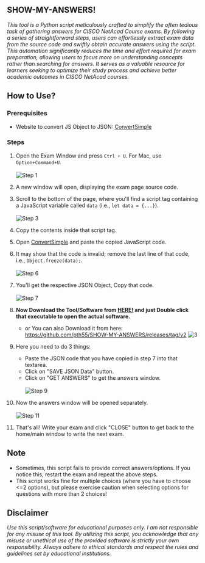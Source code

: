 ## SHOW-MY-ANSWERS!

*This tool is a Python script meticulously crafted to simplify the often tedious task of gathering answers for CISCO NetAcad Course exams. By following a series of straightforward steps, users can effortlessly extract exam data from the source code and swiftly obtain accurate answers using the script. This automation significantly reduces the time and effort required for exam preparation, allowing users to focus more on understanding concepts rather than searching for answers. It serves as a valuable resource for learners seeking to optimize their study process and achieve better academic outcomes in CISCO NetAcad courses.*

## How to Use?

### Prerequisites
- Website to convert JS Object to JSON: [ConvertSimple](https://www.convertsimple.com/convert-javascript-to-json/)

### Steps

1. Open the Exam Window and press `Ctrl + U`. For Mac, use `Option+Command+U`.<br><br>
   ![Step 1](https://github.com/PavanTheHacker55/SHOW-MY-ANSWERS/assets/71021764/2674b2ec-2c29-4fc5-a1e5-6c23484ca2e4)

2. A new window will open, displaying the exam page source code.

3. Scroll to the bottom of the page, where you'll find a script tag containing a JavaScript variable called `data` (i.e., `let data = {...}`).<br><br>
   ![Step 3](https://github.com/PavanTheHacker55/SHOW-MY-ANSWERS/assets/71021764/b0e12a5b-dca1-4ff2-908a-1f0f210417d1)

4. Copy the contents inside that script tag.

5. Open [ConvertSimple](https://www.convertsimple.com/convert-javascript-to-json/) and paste the copied JavaScript code.

6. It may show that the code is invalid; remove the last line of that code, i.e., `Object.freeze(data);`.<br><br>
   ![Step 6](https://github.com/PavanTheHacker55/SHOW-MY-ANSWERS/assets/71021764/78d1c429-d00f-42ef-afcb-1d73705820f0)

7. You'll get the respective JSON Object, Copy that code.<br><br>
   ![Step 7](https://github.com/PavanTheHacker55/SHOW-MY-ANSWERS/assets/71021764/31cfbbce-ece0-4a10-a4d6-6c0f8a5211b9)

8. <b>Now Download the Tool/Software from [HERE!](https://github.com/pth55/SHOW-MY-ANSWERS/releases/download/v2/show_my_answers.zip) and just Double click that executable to open the actual software.<br></b>
   - or You can also Download it from here: https://github.com/pth55/SHOW-MY-ANSWERS/releases/tag/v2
   ![3](https://github.com/pth55/SHOW-MY-ANSWERS/assets/71021764/85f1e0d4-7804-4810-993e-b2c5c8a6a55c)

9. Here you need to do 3 things:
    - Paste the JSON code that you have copied in step 7 into that textarea.
    - Click on "SAVE JSON Data" button.
    - Click on "GET ANSWERS" to get the answers window.<br><br>
    ![Step 9](https://github.com/pth55/SHOW-MY-ANSWERS/assets/71021764/e5616e06-cb11-4ec7-bbc0-496268add151)
10. Now the answers window will be opened separately.<br><br>
    ![Step 11](https://github.com/pth55/SHOW-MY-ANSWERS/assets/71021764/e73fdce0-a5e4-4de4-afd7-1b58b9c79e94)
11. That's all! Write your exam and click "CLOSE" button to get back to the home/main window to write the next exam.

## Note

- Sometimes, this script fails to provide correct answers/options. If you notice this, restart the exam and repeat the above steps.
- This script works fine for multiple choices (where you have to choose <=2 options), but please exercise caution when selecting options for questions with more than 2 choices!

## Disclaimer

*Use this script/software for educational purposes only. I am not responsible for any misuse of this tool. By utilizing this script, you acknowledge that any misuse or unethical use of the provided software is strictly your own responsibility. Always adhere to ethical standards and respect the rules and guidelines set by educational institutions.*
